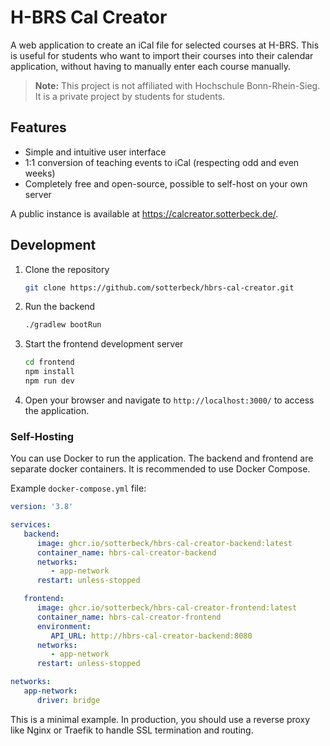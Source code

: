 # H-BRS Cal Creator

A web application to create an iCal file for selected courses at H-BRS. This is useful for students who want to import
their courses into their calendar application, without having to manually enter each course manually.

> **Note:** This project is not affiliated with Hochschule Bonn-Rhein-Sieg. It is a private project by students for
> students.

## Features

- Simple and intuitive user interface
- 1:1 conversion of teaching events to iCal (respecting odd and even weeks)
- Completely free and open-source, possible to self-host on your own server

A public instance is available at https://calcreator.sotterbeck.de/.

## Development

1. Clone the repository
    ```bash
    git clone https://github.com/sotterbeck/hbrs-cal-creator.git
    ```
2. Run the backend
   ```bash
   ./gradlew bootRun
   ```
3. Start the frontend development server
   ```bash
   cd frontend
   npm install
   npm run dev
   ```

4. Open your browser and navigate to `http://localhost:3000/` to access the application.

### Self-Hosting

You can use Docker to run the application. The backend and frontend are separate docker containers. It is recommended to
use Docker Compose.

Example `docker-compose.yml` file:

```yaml
version: '3.8'

services:
   backend:
      image: ghcr.io/sotterbeck/hbrs-cal-creator-backend:latest
      container_name: hbrs-cal-creator-backend
      networks:
         - app-network
      restart: unless-stopped

   frontend:
      image: ghcr.io/sotterbeck/hbrs-cal-creator-frontend:latest
      container_name: hbrs-cal-creator-frontend
      environment:
         API_URL: http://hbrs-cal-creator-backend:8080
      networks:
         - app-network
      restart: unless-stopped

networks:
   app-network:
      driver: bridge
```

This is a minimal example. In production, you should use a reverse proxy like Nginx or Traefik to handle SSL termination
and routing.
